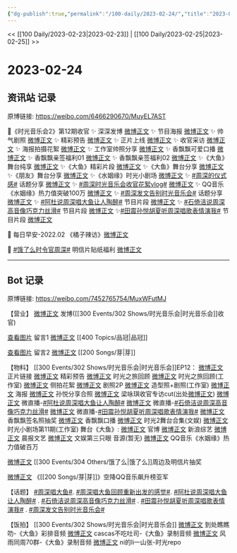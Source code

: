 ```yaml
---
{"dg-publish":true,"permalink":"/100-daily/2023-02-24/","title":"2023-02-24"}
---
```



<< [[100 Daily/2023-02-23\|2023-02-23]] | [[100 Daily/2023-02-25\|2023-02-25]] >>

# 2023-02-24

## 资讯站 记录

原博链接: https://weibo.com/6466290670/MuyEL7AST

💫《时光音乐会2》第12期收官
✨ 深深发博 [微博正文](https://m.weibo.cn/6466290670/4872785660747707)
✨ 节目海报 [微博正文](https://m.weibo.cn/6466290670/4872723345706500)
✨ 帅气剧照 [微博正文](https://m.weibo.cn/6466290670/4872678504662482)
✨ 精彩预告 [微博正文](https://m.weibo.cn/6466290670/4872625875060687)
✨ 正片上线 [微博正文](https://m.weibo.cn/6466290670/4872798935188977)
✨ 收官采访 [微博正文](https://m.weibo.cn/6466290670/4872653485903953)
✨ 海报拍摄花絮 [微博正文](https://m.weibo.cn/6466290670/4872729310003864)
✨ 工作室帅照分享 [微博正文](https://m.weibo.cn/6466290670/4872786395005322)
✨ 香飘飘可爱口播 [微博正文](https://m.weibo.cn/6466290670/4872771718354382)
✨ 香飘飘亲签福利01 [微博正文](https://m.weibo.cn/6466290670/4872750177190057)
✨ 香飘飘亲签福利02 [微博正文](https://m.weibo.cn/6466290670/4872811761633722)
✨《大鱼》舞台纯享 [微博正文](https://m.weibo.cn/6466290670/4872787167290073)
✨《大鱼》精彩片段 [微博正文](https://m.weibo.cn/6466290670/4872758326987775)
✨《大鱼》舞台分享 [微博正文](https://m.weibo.cn/6466290670/4872761778635197)
✨《朋友》舞台分享 [微博正文](https://m.weibo.cn/6466290670/4872779486732635)
✨《水姻缘》时光小剧场 [微博正文](https://m.weibo.cn/6466290670/4872701544498041)
✨ [#周深的仪式感#](https://s.weibo.com/weibo?q=%23%E5%91%A8%E6%B7%B1%E7%9A%84%E4%BB%AA%E5%BC%8F%E6%84%9F%23) 话题分享 [微博正文](https://m.weibo.cn/6466290670/4872763145989165)
✨ [#周深时光音乐会收官花絮vlog#](https://s.weibo.com/weibo?q=%23%E5%91%A8%E6%B7%B1%E6%97%B6%E5%85%89%E9%9F%B3%E4%B9%90%E4%BC%9A%E6%94%B6%E5%AE%98%E8%8A%B1%E7%B5%AEvlog%23) [微博正文](https://m.weibo.cn/6466290670/4872819722163626)
✨ QQ音乐《水姻缘》热力值突破100万
[微博正文](https://m.weibo.cn/6466290670/4872647127336545)
✨ [#周深发文告别时光音乐会#](https://s.weibo.com/weibo?q=%23%E5%91%A8%E6%B7%B1%E5%8F%91%E6%96%87%E5%91%8A%E5%88%AB%E6%97%B6%E5%85%89%E9%9F%B3%E4%B9%90%E4%BC%9A%23) 话题分享
[微博正文](https://m.weibo.cn/6466290670/4872811296849983)
✨ [#阿杜说周深唱大鱼让人陶醉#](https://s.weibo.com/weibo?q=%23%E9%98%BF%E6%9D%9C%E8%AF%B4%E5%91%A8%E6%B7%B1%E5%94%B1%E5%A4%A7%E9%B1%BC%E8%AE%A9%E4%BA%BA%E9%99%B6%E9%86%89%23) 节目片段
[微博正文](https://m.weibo.cn/6466290670/4872764273461410)
✨ [#石倚洁说周深高音像巧克力丝滑#](https://s.weibo.com/weibo?q=%23%E7%9F%B3%E5%80%9A%E6%B4%81%E8%AF%B4%E5%91%A8%E6%B7%B1%E9%AB%98%E9%9F%B3%E5%83%8F%E5%B7%A7%E5%85%8B%E5%8A%9B%E4%B8%9D%E6%BB%91%23) 节目片段
[微博正文](https://m.weibo.cn/6466290670/4872765776330907)
✨[#田震孙悦胡夏听周深唱歌表情演我#](https://s.weibo.com/weibo?q=%23%E7%94%B0%E9%9C%87%E5%AD%99%E6%82%A6%E8%83%A1%E5%A4%8F%E5%90%AC%E5%91%A8%E6%B7%B1%E5%94%B1%E6%AD%8C%E8%A1%A8%E6%83%85%E6%BC%94%E6%88%91%23) 节目片段
[微博正文](https://m.weibo.cn/6466290670/4872766065217039)

💫 每日早安-2022.02 《橘子辣访》[微博正文](https://m.weibo.cn/6466290670/4872580664395270)

💫 [#饿了么时令官周深#](https://s.weibo.com/weibo?q=%23%E9%A5%BF%E4%BA%86%E4%B9%88%E6%97%B6%E4%BB%A4%E5%AE%98%E5%91%A8%E6%B7%B1%23) 明信片贴纸福利
[微博正文](https://m.weibo.cn/6466290670/4872625614228781)

---
## Bot 记录

原博链接: https://weibo.com/7452765754/MuxWFutMJ

【营业】
[微博正文](https://weibo.com/1736988591/4872782787911790) 发博([[300 Events/302 Shows/时光音乐会\|时光音乐会]]收官)

[查看图片](https://wx4.sinaimg.cn/large/0088n2Pggy1hbey0nok8zj30yi0793yw.jpg) 留言1 [微博正文](https://weibo.com/1394523250/4872005382046362) [[400 Topics/品冠\|品冠]]

[查看图片](https://wx4.sinaimg.cn/large/0088n2Pggy1hbey0skaf0j30yi075t90.jpg) 留言2 [微博正文](https://weibo.com/1736988591/4872284203124761) [[200 Songs/芽\|芽]]

【物料】
[[300 Events/302 Shows/时光音乐会\|时光音乐会]]EP12：
[微博正文](https://weibo.com/7703778879/4872797585670950) 正片链接
[微博正文](https://m.weibo.cn/7703778879/4872624205202612) 精彩预告
[微博正文](https://m.weibo.cn/7703778879/4872650621197885) 时光之旅回顾
[微博正文](https://m.weibo.cn/7478855230/4872741281078812) 时光之旅回顾(工作室)
[微博正文](https://m.weibo.cn/5337758780/4872721487631840) 侧拍花絮
[微博正文](https://m.weibo.cn/7703778879/4872677296967392) 剧照2P
[微博正文](https://weibo.com/7478855230/4872785605956329) 造型照+剧照(工作室)
[微博正文](https://m.weibo.cn/7703778879/4872714798500325) 海报
[微博正文](https://weibo.com/1228131382/4872786994006757) 孙悦分享合照
[微博正文](https://weibo.com/3199780861/4872693353284155) 梁咏琪收官专访cut(出处[微博正文](https://weibo.com/7703778879/4872691985418787))
[微博正文](https://m.weibo.cn/7703778879/4872762616973812) 微直播-[#阿杜说周深唱大鱼让人陶醉#](https://s.weibo.com/weibo?q=%23%E9%98%BF%E6%9D%9C%E8%AF%B4%E5%91%A8%E6%B7%B1%E5%94%B1%E5%A4%A7%E9%B1%BC%E8%AE%A9%E4%BA%BA%E9%99%B6%E9%86%89%23)
[微博正文](https://weibo.com/7703778879/4872763363298496) 微直播-[#石倚洁说周深高音像巧克力丝滑#](https://s.weibo.com/weibo?q=%23%E7%9F%B3%E5%80%9A%E6%B4%81%E8%AF%B4%E5%91%A8%E6%B7%B1%E9%AB%98%E9%9F%B3%E5%83%8F%E5%B7%A7%E5%85%8B%E5%8A%9B%E4%B8%9D%E6%BB%91%23)
[微博正文](https://weibo.com/7703778879/4872763866620048) 微直播-[#田震孙悦胡夏听周深唱歌表情演我#](https://s.weibo.com/weibo?q=%23%E7%94%B0%E9%9C%87%E5%AD%99%E6%82%A6%E8%83%A1%E5%A4%8F%E5%90%AC%E5%91%A8%E6%B7%B1%E5%94%B1%E6%AD%8C%E8%A1%A8%E6%83%85%E6%BC%94%E6%88%91%23)
[微博正文](https://m.weibo.cn/2373608053/4872714924065005) 香飘飘签名照抽奖
[微博正文](https://m.weibo.cn/2373608053/4872763574324087) 香飘飘口播
[微博正文](https://weibo.com/1371117067/4872773811837190) 时光2舞台合集(文娱)
[微博正文](https://m.weibo.cn/7478855230/4872700436679828) 时光小剧场第11期(工作室)
舞台《大鱼》:
[微博正文](https://m.weibo.cn/7703778879/4872756576911556) 官博
[微博正文](https://weibo.com/1878335471/4872757373829381) 新浪综艺
[微博正文](https://m.weibo.cn/5883814680/4872758380727070) 晨报文艺
[微博正文](https://m.weibo.cn/1371117067/4872756485951321) 文娱第三只眼
音源(暂无)
[微博正文](https://weibo.com/2169129705/4872638293871170) QQ音乐《水姻缘》热力值破百万

[微博正文](https://m.weibo.cn/7756461320/4872619163387175) [[300 Events/304 Others/饿了么\|饿了么]]周边及明信片抽奖

[微博正文](https://weibo.com/2169129705/4872766169550479) 《[[200 Songs/芽\|芽]]》空降QQ音乐飙升榜亚军

【话题】
[#周深唱大鱼#](https://s.weibo.com/weibo?q=%23%E5%91%A8%E6%B7%B1%E5%94%B1%E5%A4%A7%E9%B1%BC%23).
[#周深唱大鱼回顾重新出发的感觉#](https://s.weibo.com/weibo?q=%23%E5%91%A8%E6%B7%B1%E5%94%B1%E5%A4%A7%E9%B1%BC%E5%9B%9E%E9%A1%BE%E9%87%8D%E6%96%B0%E5%87%BA%E5%8F%91%E7%9A%84%E6%84%9F%E8%A7%89%23).
[#阿杜说周深唱大鱼让人陶醉#](https://s.weibo.com/weibo?q=%23%E9%98%BF%E6%9D%9C%E8%AF%B4%E5%91%A8%E6%B7%B1%E5%94%B1%E5%A4%A7%E9%B1%BC%E8%AE%A9%E4%BA%BA%E9%99%B6%E9%86%89%23) .
[#石倚洁说周深高音像巧克力丝滑#](https://s.weibo.com/weibo?q=%23%E7%9F%B3%E5%80%9A%E6%B4%81%E8%AF%B4%E5%91%A8%E6%B7%B1%E9%AB%98%E9%9F%B3%E5%83%8F%E5%B7%A7%E5%85%8B%E5%8A%9B%E4%B8%9D%E6%BB%91%23) .
[#田震孙悦胡夏听周深唱歌表情演我#](https://s.weibo.com/weibo?q=%23%E7%94%B0%E9%9C%87%E5%AD%99%E6%82%A6%E8%83%A1%E5%A4%8F%E5%90%AC%E5%91%A8%E6%B7%B1%E5%94%B1%E6%AD%8C%E8%A1%A8%E6%83%85%E6%BC%94%E6%88%91%23) .
[#周深发文告别时光音乐会#](https://s.weibo.com/weibo?q=%23%E5%91%A8%E6%B7%B1%E5%8F%91%E6%96%87%E5%91%8A%E5%88%AB%E6%97%B6%E5%85%89%E9%9F%B3%E4%B9%90%E4%BC%9A%23)

【饭拍】
[[300 Events/302 Shows/时光音乐会\|时光音乐会]]
[微博正文](https://weibo.com/5488485092/4872782040540417) 到处瞧瞧叻-《大鱼》彩排音频
[微博正文](https://weibo.com/5650744235/4872783430159518) cascas不吃吐司-《大鱼》录制音频
[微博正文](https://weibo.com/6735440572/4872801364478382) 风雨同周70群-《大鱼》录制音频
[微博正文](https://weibo.com/6705851037/4872778522036645) ni的li一山张-时光repo
